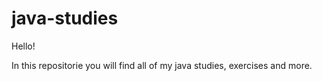 # java-studies


Hello!

In this repositorie you will find all of my java studies, exercises and more.
